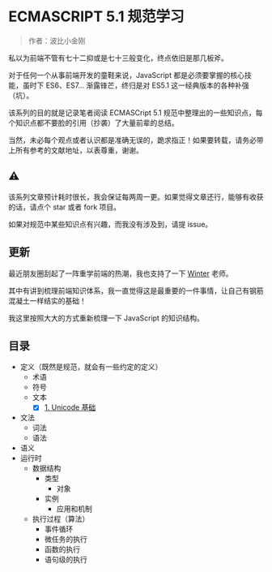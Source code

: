 # ECMASCRIPT 5.1 规范学习

> 作者：波比小金刚 

私以为前端不管有七十二抑或是七十三般变化，终点依旧是那几板斧。

对于任何一个从事前端开发的童鞋来说，JavaScript 都是必须要掌握的核心技能，虽时下 ES6、ES7... 渐露锋芒，终归是对 ES5.1 这一经典版本的各种补强（坑）。

该系列的目的就是记录笔者阅读 ECMASCript 5.1 规范中整理出的一些知识点，每个知识点都不要脸的引用（抄袭）了大量前辈的总结。

当然，未必每个观点或者认识都是准确无误的，跪求指正！如果要转载，请务必带上所有参考的文献地址，以表尊重，谢谢。

## ⚠️

该系列文章预计耗时很长，我会保证每两周一更。如果觉得文章还行，能够有收获的话，请点个 star 或者 fork 项目。

如果对规范中某些知识点有兴趣，而我没有涉及到，请提 issue。

## 更新

最近朋友圈刮起了一阵重学前端的热潮，我也支持了一下 [Winter](https://github.com/wintercn) 老师。

其中有讲到梳理前端知识体系，我一直觉得这是最重要的一件事情，让自己有钢筋混凝土一样结实的基础！

我这里按照大大的方式重新梳理一下 JavaScript 的知识结构。

## 目录

- 定义（既然是规范，就会有一些约定的定义）
  - 术语
  - 符号
  - 文本
    - [x] [1. Unicode 基础](./es5-01-char-code.md)</br>
- 文法
  - 词法
  - 语法
- 语义
- 运行时
  - 数据结构
    * 类型
      - 对象
    * 实例
      - 应用和机制 
  - 执行过程（算法）
    * 事件循环
    * 微任务的执行
    * 函数的执行
    * 语句级的执行
